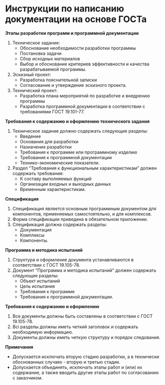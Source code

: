 

# **Инструкции по написанию документации на основе ГОСТа**

**Этапы разработки программ и программной документации**

1. Техническое задание:
	* Обоснование необходимости разработки программы
	* Постановка задачи
	* Сбор исходных материалов
	* Выбор и обоснование критериев эффективности и качества разрабатываемой программы.
2. Эскизный проект:
	* Разработка пояснительной записки
	* Согласование и утверждение эскизного проекта.
3. Технический проект:
	* Разработка плана мероприятий по разработке и внедрению программы
	* Разработка программной документации в соответствии с требованиями ГОСТ 19.101-77.

**Требования к содержанию и оформлению технического задания**

1. Техническое задание должно содержать следующие разделы:
	* Введение
	* Основания для разработки
	* Назначение разработки
	* Требования к программе или программному изделию
	* Требования к программной документации
	* Технико-экономические показатели.
2. Раздел "Требования к функциональным характеристикам" должен содержать требования:
	* К составу выполняемых функций
	* Организации входных и выходных данных
	* Временным характеристикам.

**Спецификация**

1. Спецификация является основным программным документом для компонентов, применяемых самостоятельно, и для комплексов.
2. Форма спецификации приведена в обязательном приложении.
3. Спецификация должна содержать разделы:
	* Документация
	* Комплексы
	* Компоненты.

**Программа и методика испытаний**

1. Структура и оформление документа устанавливаются в соответствии с ГОСТ 19.105-78.
2. Документ "Программа и методика испытаний" должен содержать следующие разделы:
	* Объект испытаний
	* Цель испытания
	* Требования к программе
	* Требования к программной документации.

**Требования к содержанию и оформлению**

1. Все документы должны быть составлены в соответствии с ГОСТ 19.105-78.
2. Всі разделы должны иметь четкий заголовок и содержать необходимую информацию.
3. Документы должны иметь четкую структуру и порядок следования.

**Примечания**

* Допускается исключать вторую стадию разработки, а в технически обоснованных случаях - вторую и третью стадии.
* Допускается объединять, исключать этапы работ и (или) их содержание, а также вводить другие этапы работ по согласованию с заказчиком.